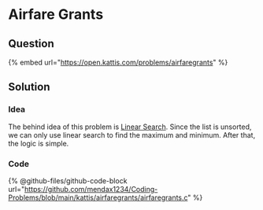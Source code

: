 # Airfare Grants

## Question

{% embed url="https://open.kattis.com/problems/airfaregrants" %}

## Solution

### Idea

The behind idea of this problem is [Linear Search](https://app.gitbook.com/s/KipySCGxC8NC1UpA24DS/lec-tut-lab-exes/lecture/lec-09-searching-and-sorting#linear-search "mention"). Since the list is unsorted, we can only use linear search to find the maximum and minimum. After that, the logic is simple.

### Code

{% @github-files/github-code-block url="https://github.com/mendax1234/Coding-Problems/blob/main/kattis/airfaregrants/airfaregrants.c" %}
